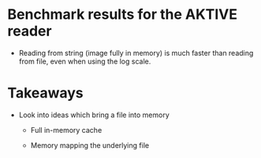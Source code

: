 # Benchmark results for the AKTIVE reader

  - Reading from string (image fully in memory) is much faster than
    reading from file, even when using the log scale.

# Takeaways

  - Look into ideas which bring a file into memory

    - Full in-memory cache

    - Memory mapping the underlying file
